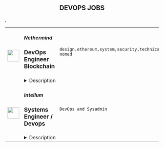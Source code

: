 <div align="center"><h2>DEVOPS JOBS</h2></div><table><tr>
                <td width="100" height="100" rowspan="2">
                    <img src="https://remoteok.com/assets/img/jobs/4de2c5d27ea83f5769f529ea13f6e6fe1674803776.peg" width="38px" height="auto">
                </td>
                <td width="300">
                    <h5>Nethermind</h5>
                    <h3>DevOps Engineer Blockchain</h3>
                </td>
                <td width="300">
                    <code>design,ethereum,system,security,technical,support,software,testing,growth,code,web,devops,finance,cloud,operations,operational,analytics,reliability,golang,engineer,digital nomad</code>
                </td>
                <td width="200">
                <text>6 days ago</text>
                </td>
                <td width="100" rowspan="2">
                <a href="https://remoteOK.com/remote-jobs/remote-devops-engineer-blockchain-nethermind-185212" align="right" target="_blank">Apply</a>
                </td>
            </tr>
            <tr>
                <td colspan="3">
                <details><summary>Description</summary>
                <div class="content-intro">
<h2>What are we all about?</h2>
<p>We are a team of world class builders and researchers with expertise across several domains: Ethereum Protocol Engineering, Layer-2, Decentralized Finance (DeFi), Miner Extractable Value (MEV), Smart Contract Development, Security Auditing and Formal Verification.</p>
<p>Working to solve some of the most challenging problems in the blockchain space, we frequently collaborate with renowned companies, such as Ethereum Foundation, StarkWare, Gnosis Chain, Aave, Flashbots, xDai, Open Zeppelin, Forta Protocol, Energy Web, POA Network and many more.</p>
<p>We actively contribute to Ethereum core development, EIP's and network upgrades together with the Ethereum Foundation, and other client teams.</p>
<div class="c-message_kit__gutter">
<div class="c-message_kit__gutter__right">
<div class="c-message_kit__blocks c-message_kit__blocks--rich_text">
<div class="c-message__message_blocks c-message__message_blocks--rich_text">
<div class="p-block_kit_renderer">
<div class="p-block_kit_renderer__block_wrapper p-block_kit_renderer__block_wrapper--first">
<div class="p-rich_text_block">
<div class="p-rich_text_section">Today, there are nearly 200 of us working remotely from over 45+ countries.</div>
</div>
</div>
</div>
</div>
</div>
</div>
</div>
<div class="c-message_actions__container c-message__actions">
<div class="c-message_actions__group">Â </div>
</div>
<p>You can view all our open positions here:Â <a class="c-link" href="https://jobs.nethermind.io/" rel="noopener noreferrer nofollow">https://jobs.nethermind.io/</a></p>
<p><img src="https://nethermind-job-board-images.s3.us-east-2.amazonaws.com/map_update290722.png" width="707" height="499"></p>
</div><h3><strong>About:</strong></h3>
<p>The start-up is a non-custodial, institutional grade, staking as a service provider. The business operates validators across a wide range of Proof-of-Stake protocols and allows institutional clients to delegate their assets using their preferred custodians in order to collect staking rewards. It charges a commission on the staking rewards for operating the validators and providing analytics and reporting.</p>
<p>The business' differentiation is based on:</p>
<ul>
<li>Institutional grade security and compliance (e.g. permissioned validators)</li>
<li>Superior transparency and analytics, including dashboard and reporting</li>
<li>Processes designed with institutional workflow in mind</li>
</ul>
<p><strong>The Role:</strong></p>
<p>As a DevOps Engineer, you will help build and maintain validators on Polygon / Solana / Avalanche / Near / Elrond / Polkadot / AlgorandÂ  / Cosmos and other chains. You are ready to apply best practices for monitoring, observability, security, and infrastructure automation to the task of improving and expanding the multi-cloud hybrid platform used by our growing set of deployments.</p>
<p>We are looking for DevOps Engineers that have development and operational experience deploying, debugging, tuning, and maintaining large-scale Web deployments, high-performance, low-latency distributed applications, and container-based applications and microservices.</p>
<h3>Responsibilities:</h3>
<ul>
<li>Work to improve and maintain the reliability and availability of our services.</li>
<li>Actively troubleshoot any issues that arise during testing and deployment, catching and solving issues before launch</li>
<li>Manage code deployments, fixes, updates and related processes</li>
<li>Build and maintain company-wide CI/CD pipelines for different projects (Github Actions)</li>
<li>Deploy and maintain the blockchain infrastructure in a multi-cloud hybrid environment (AWS, Google Cloud, on-premise etc)</li>
<li>Provide incident response and support for our production systems</li>
<li>Monitor the infrastructure with tools like Grafana, Prometheus</li>
<li>Ensure 99.99% system uptime, smooth operations and work with infra handling millions of request per second</li>
<li>Continued technical growth through constant experimentation, learning, and rapid project iteration</li>
<li>Continuously improve the infrastructure and the platform</li>
<li>Participate in the on-call rota</li>
</ul>
<h2>Must have:</h2>
<ul>
<li>Bachelorâs or Masterâs Degree in Computer Science/Engineering/Software Engineering/relevant field OR 5+ years of progressive relevant experience</li>
<li>5+ years of experience in a DevOps/SRE Engineer role (or similar role)</li>
<li>Strong experience with Linux-based infrastructure, and Linux/Unix system administration tasks</li>
<li>Working knowledge of container environments along with container orchestration tools like Kubernetes</li>
<li>Experience with monitoring tools like Grafana, Datadog, Prometheus, etc.</li>
<li>Good knowledge of IaC tools like Terraform</li>
<li>Knowledge of scripting languages (Bash is a must)</li>
<li>Knowledge of systems programming languages like Golang and Python</li>
<li>Extensive cloud experience and familiarity with configuring, scaling, tuning and monitoring the range of services (AWS/GCP/Azure)</li>
<li>Experience producing operational and design documentation for the things you build, and writing post-mortem docs after troubleshooting service issues.</li>
<li>Experience with continuous integration and continuous delivery tools, like Jenkins, GitHub Actions, etc.</li>
<li>Any blockchain experience</li>
</ul>
<h2>Nice to have:</h2>
<ul>
<li>Experience in software development and infrastructure development is a plus.</li>
<li>Previous experience with deployment, running and maintaining Polygon / Solana / Avalanche / Near / Elrond / Polkadot / AlgorandÂ  / Cosmos validators/nodes </li>
<li>Experience of on-premise infrastructure</li>
<li>GitOps</li>
<li>Istio/Linkerd (Service mesh)</li>
</ul>
<h2><strong>Perks and benefits:</strong></h2>
<ul>
<li>Fully remote</li>
<li>Flexible working hours</li>
<li>Plus equity</li>
</ul><div class="content-conclusion">
<h1>Join us!</h1>
<p>We are always on the lookout for talent!</p>
<p>If what we do excites you, but none of the current open positions match your background, we encourage you to send us your CV at<strong> <a href="mailto:hello@nethermind.io" rel="noopener noreferrer nofollow">talent@nethermind.io</a><br><br>Join our growing and active community of 2000+ developers on our Discord server: <a href="https://discord.com/invite/PaCMRFdvWT" rel="noopener noreferrer nofollow">https://discord.com/invite/PaCMRFdvWT</a><br></strong></p>
<div>
<div><strong>In the meantime, keep up to date on what we are working on by followingÂ <span class="il">us</span>Â on our social channels:Â </strong></div>
</div>
<div>
<strong><a href="https://twitter.com/nethermindeth" rel="noopener noreferrer nofollow">https://twitter.com/nethermindeth</a></strong><br><strong><a href="https://www.linkedin.com/company/nethermind/" rel="noopener noreferrer nofollow">https://www.linkedin.com/company/nethermind/</a><br><br><a href="https://nethermind.io/privacy-policy/" rel="noopener noreferrer nofollow">Click here to view our Privacy Policy.</a><br></strong>
</div>
<p><strong>Â </strong></p>
</div><br/><br/>Please mention the word **CELEBRATE** and tag RMzQuMjM4LjExNS43MQ== when applying to show you read the job post completely (#RMzQuMjM4LjExNS43MQ==). This is a beta feature to avoid spam applicants. Companies can search these words to find applicants that read this and see they're human.
                </details>
                </td>
            </tr>,<tr>
                <td width="100" height="100" rowspan="2">
                    <img src="https://weworkremotely.com/assets/IsotypeV2-1ebe3dd57673f3e8d02b7490bc0faaef55d6a95d3a4aaf17298bd3ed503ae7fe.svg" width="38px" height="auto">
                </td>
                <td width="300">
                    <h5>Intellum</h5>
                    <h3> Systems Engineer / Devops</h3>
                </td>
                <td width="300">
                    <code>DevOps and Sysadmin</code>
                </td>
                <td width="200">
                <text>6 days ago</text>
                </td>
                <td width="100" rowspan="2">
                <a href="https://weworkremotely.com/remote-jobs/intellum-systems-engineer-devops-3" align="right" target="_blank">Apply</a>
                </td>
            </tr>
            <tr>
                <td colspan="3">
                <details><summary>Description</summary>
                

<p>
  <strong>Headquarters:</strong> Atlanta, GA USA 
    <br /><strong>URL:</strong> <a href="http://intellum.com/">http://intellum.com/</a>
</p>

<div>Intellum is the creator and leader of the customer education market. We are privately-owned, profitable, and powered by a globally distributed team who truly cares about delivering remarkable learning experiences.</div><div>
<br>Our Engineering team currently consists of about 20 people and operates from the Americas, Europe and Oceania. Remote has been the bedrock of our culture for over a decade.</div><div>
<br>At Intellum, you will be joining a very successful organization and help the largest and fastest-moving brands in the world successfully educate their customers, partners, and employees.</div><div><br></div><div><br></div><div>
<br><strong>What we offer:</strong>
</div><ul>
<li>Remote Working with a flexible schedule, supported by a strong culture of asynchronous communication.</li>
<li>Working together with a team of smart, interesting people with the lightest, most supportive structure possible to be successful.</li>
<li>Varied, interesting technical challenges for talented engineers to tackle and large chunks of uninterrupted time to focus on getting things done.</li>
<li>An opportunity to play a significant role in our mission to improve the lives of others through educational technologies.</li>
</ul><div>
<br><strong>What we’re looking for:</strong>
</div><ul>
<li>We’re looking for an engineer with experience in scaling services, troubleshooting and managing incidents with diverse systems, that will help us grow the Intellum platform.</li>
<li>We’re looking for a detail-oriented and reliable individual, someone the team can trust and that can be responsible for their tasks to completion.</li>
<li>Required time zone between PST and UTC+2.<br><br>
</li>
</ul><div><strong>Our stack:</strong></div><ul>
<li>Applications are written in ruby on rails and node, using postgresql and mongodb for storage, redis, memcached, elasticsearch, websockets, etc</li>
<li>CI/CD stack based on Spinnaker, Jenkins, GIthub actions running on Kubernetes</li>
<li>Infrastructure as code with terraform + ansible</li>
<li>Multiple cloud providers AWS + Google Cloud</li>
</ul><div><strong><br>You’ll be a good fit if you:</strong></div><ul>
<li>Can work independently and asynchronously.</li>
<li>Can assume responsibility for a task from start to finish.</li>
<li>Are comfortable taking decisions within your areas of responsibility.</li>
<li>Proactively communicate with other team members to seek help and support.</li>
<li>Have managed infrastructure in one or more Cloud providers (AWS, Google Cloud)</li>
<li>Are familiar with Infrastructure as code tools (Terraform, cloudformation)</li>
<li>Have experience using configuration management tools like Ansible or chef, etc</li>
<li>Have managed large fleets of linux servers</li>
<li>Feel comfortable automating tasks and writing scripts (bash, ruby, python)</li>
</ul><div><br></div><div><strong>Extra bonus for:</strong></div><ul>
<li>Experience with ruby on rails or node js applications</li>
<li>Experience tuning/scaling relational databases (Postgresql, mysql)</li>
<li>Experience improving monitoring and reliability of systems</li>
</ul><div><strong><br>Responsibilities</strong></div><ul>
<li>Design and implement secure, scalable, and reliable infrastructure</li>
<li>Automate processes and workflows to reduce the workload and ship products faster</li>
<li>Monitor virtual infrastructure and be part of a 24x7 on-call rotation to respond to alerts</li>
<li>Work with software engineers to ensure application updates fit with the infrastructure and modify it as needed</li>
<li>Ensure backups are in place so we’re able to recover from disasters.</li>
<li>Create and manage technical infrastructure documentation and training documents</li>
</ul><div>
<br><strong>Physical Requirements/Work Environment:</strong>
</div><ul>
<li>Dexterity of hands and fingers to operate a computer keyboard, mouse, etc.</li>
<li>Extended time viewing a computer monitor</li>
<li>Sitting or standing for extended periods of time</li>
<li>Occasional irregular work hours</li>
</ul>

<p><strong>To apply:</strong> <a href="https://weworkremotely.com/remote-jobs/intellum-systems-engineer-devops-3">https://weworkremotely.com/remote-jobs/intellum-systems-engineer-devops-3</a></p>

                </details>
                </td>
            </tr></table>